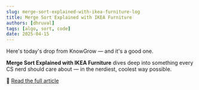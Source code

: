 ```yaml
---
slug: merge-sort-explained-with-ikea-furniture-log
title: Merge Sort Explained with IKEA Furniture
authors: [dhruval]
tags: [algo, sort, code]
date: 2025-04-15
---
```


Here's today's drop from KnowGrow — and it's a good one.

**Merge Sort Explained with IKEA Furniture** dives deep into something every CS nerd should care about — in the nerdiest, coolest way possible.

🔗 [Read the full article](/docs/2025-04-15-merge-sort-explained-with-ikea-furniture)
